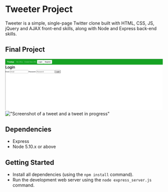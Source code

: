 # Tweeter Project

Tweeter is a simple, single-page Twitter clone built with HTML, CSS, JS, jQuery and AJAX front-end skills, along with Node and Express back-end skills.

## Final Project

!["Screenshot of the tweet box"](https://github.com/TandsPM/tinyapp/blob/main/docs/Login-Page.png?raw=true)
!["Screenshot of a tweet and a tweet in progress"]([https://github.com/TandsPM/tinyapp/blob/main/docs/TinyURL-Page.png?raw=true](https://github.com/TandsPM/tweeter-tm/blob/master/docs/new-tweet.png?raw=true))

## Dependencies

- Express
- Node 5.10.x or above

## Getting Started

- Install all dependencies (using the `npm install` command).
- Run the development web server using the `node express_server.js` command.
